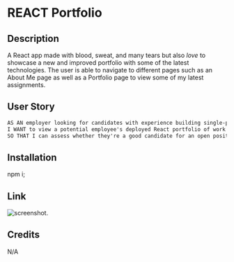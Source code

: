 # REACT Portfolio

## Description

A React app made with blood, sweat, and many tears but also *love* to showcase a new and improved portfolio with some of the latest technologies. The user is able to navigate to different pages such as an About Me page as well as a Portfolio page to view some of my latest assignments.

## User Story

```md
AS AN employer looking for candidates with experience building single-page applications
I WANT to view a potential employee's deployed React portfolio of work samples
SO THAT I can assess whether they're a good candidate for an open position
```

## Installation

npm i;

## Link




![screenshot.]()

## Credits

N/A